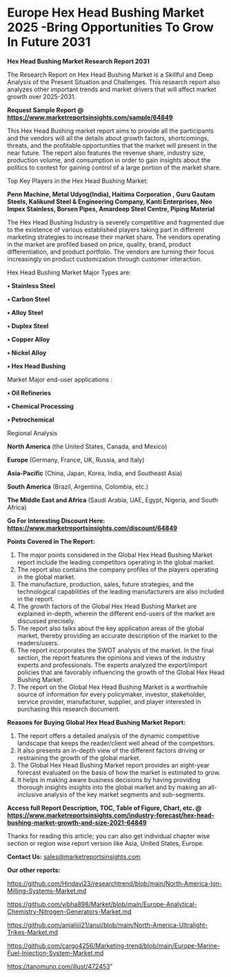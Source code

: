 # Europe Hex Head Bushing Market 2025 -Bring Opportunities To Grow In Future 2031

<strong>Hex Head Bushing Market Research Report 2031</strong>

The Research Report on Hex Head Bushing Market is a Skillful and Deep Analysis of the Present Situation and Challenges. This research report also analyzes other important trends and market drivers that will affect market growth over 2025-2031.

<strong>Request Sample Report @ <a href=https://www.marketreportsinsights.com/sample/64849>https://www.marketreportsinsights.com/sample/64849</a></strong>

This Hex Head Bushing market report aims to provide all the participants and the vendors will all the details about growth factors, shortcomings, threats, and the profitable opportunities that the market will present in the near future. The report also features the revenue share, industry size, production volume, and consumption in order to gain insights about the politics to contest for gaining control of a large portion of the market share.

Top Key Players in the Hex Head Bushing Market:

<strong>Penn Machine, Metal Udyog(India), Haitima Corporation , Guru Gautam Steels, Kalikund Steel & Engineering Company, Kanti Enterprises, Neo Impex Stainless, Borsen Pipes, Amardeep Steel Centre, Piping Material</strong>

The Hex Head Bushing Industry is severely competitive and fragmented due to the existence of various established players taking part in different marketing strategies to increase their market share. The vendors operating in the market are profiled based on price, quality, brand, product differentiation, and product portfolio. The vendors are turning their focus increasingly on product customization through customer interaction.

Hex Head Bushing Market Major Types are:

<strong>• Stainless Steel

• Carbon Steel

• Alloy Steel

• Duplex Steel

• Copper Alloy

• Nickel Alloy

• Hex Head Bushing</strong>

Market Major end-user applications :

<strong>• Oil Refineries

• Chemical Processing

• Petrochemical</strong>

Regional Analysis

</u><strong><b>North America</b></strong> (the United States, Canada, and Mexico)

<strong><b>Europe </b></strong>(Germany, France, UK, Russia, and Italy)

<strong><b>Asia-Pacific</b></strong> (China, Japan, Korea, India, and Southeast Asia)

<strong><b>South America</b></strong> (Brazil, Argentina, Colombia, etc.)

<strong><b>The Middle East and Africa</b></strong> (Saudi Arabia, UAE, Egypt, Nigeria, and South Africa)

<strong>Go For Interesting Discount Here: <a href=https://www.marketreportsinsights.com/discount/64849>https://www.marketreportsinsights.com/discount/64849</a></strong>

<strong>Points Covered in The Report:</strong>
<ol>
  <li>The major points considered in the Global Hex Head Bushing Market report include the leading competitors operating in the global market.</li>
  <li>The report also contains the company profiles of the players operating in the global market.</li>
  <li>The manufacture, production, sales, future strategies, and the technological capabilities of the leading manufacturers are also included in the report.</li>
  <li>The growth factors of the Global Hex Head Bushing Market are explained in-depth, wherein the different end-users of the market are discussed precisely.</li>
  <li>The report also talks about the key application areas of the global market, thereby providing an accurate description of the market to the readers/users.</li>
  <li>The report incorporates the SWOT analysis of the market. In the final section, the report features the opinions and views of the industry experts and professionals. The experts analyzed the export/import policies that are favorably influencing the growth of the Global Hex Head Bushing Market.</li>
  <li>The report on the Global Hex Head Bushing Market is a worthwhile source of information for every policymaker, investor, stakeholder, service provider, manufacturer, supplier, and player interested in purchasing this research document.</li>
</ol>
<strong>Reasons for Buying Global Hex Head Bushing Market Report:</strong>

<ol>
  <li>The report offers a detailed analysis of the dynamic competitive landscape that keeps the reader/client well ahead of the competitors.</li>
  <li>It also presents an in-depth view of the different factors driving or restraining the growth of the global market.</li>
  <li>The Global Hex Head Bushing Market report provides an eight-year forecast evaluated on the basis of how the market is estimated to grow.</li>
  <li>It helps in making aware business decisions by having providing thorough insights insights into the global market and by making an all-inclusive analysis of the key market segments and sub-segments.</li>
</ol>
<strong>Access full Report Description, TOC, Table of Figure, Chart, etc. @ <a href=https://www.marketreportsinsights.com/industry-forecast/hex-head-bushing-market-growth-and-size-2021-64849>https://www.marketreportsinsights.com/industry-forecast/hex-head-bushing-market-growth-and-size-2021-64849</a></strong>


Thanks for reading this article; you can also get individual chapter wise section or region wise report version like Asia, United States, Europe.

<strong>Contact Us:</strong>
sales@marketreportsinsights.com

<strong>Our other reports:</strong>

<a href=https://github.com/Hindavi23/researchtrend/blob/main/North-America-Ion-Milling-Systems-Market.md>https://github.com/Hindavi23/researchtrend/blob/main/North-America-Ion-Milling-Systems-Market.md</a>

<a href=https://github.com/vibha898/Market/blob/main/Europe-Analytical-Chemistry-Nitrogen-Generators-Market.md>https://github.com/vibha898/Market/blob/main/Europe-Analytical-Chemistry-Nitrogen-Generators-Market.md</a>

<a href=https://github.com/anjaliiii21/anui/blob/main/North-America-Ultralight-Trikes-Market.md>https://github.com/anjaliiii21/anui/blob/main/North-America-Ultralight-Trikes-Market.md</a>

<a href=https://github.com/cargo4256/Marketing-trend/blob/main/Europe-Marine-Fuel-Injection-System-Market.md>https://github.com/cargo4256/Marketing-trend/blob/main/Europe-Marine-Fuel-Injection-System-Market.md</a>

<a href=https://tanomuno.com/illust/472453>https://tanomuno.com/illust/472453</a>"
